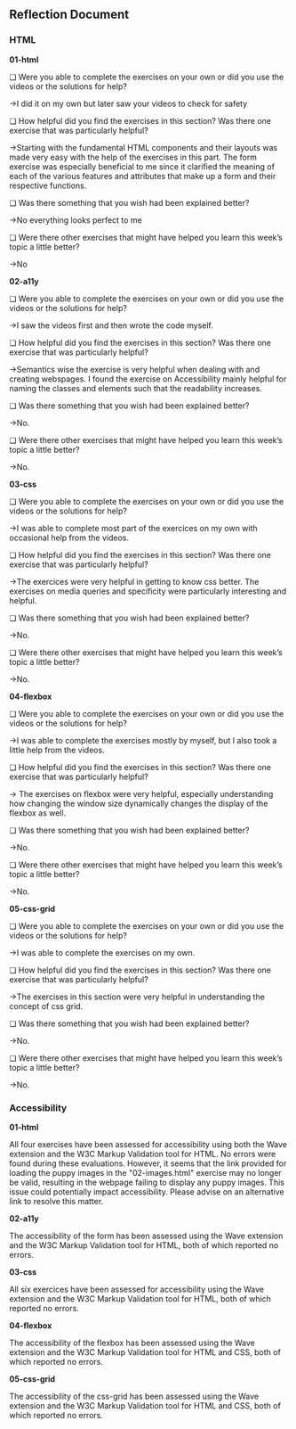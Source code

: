 ## Reflection Document

### HTML

**01-html**

❏ Were you able to complete the exercises on your own or did you use the
videos or the solutions for help?

->I did it on my own but later saw your videos to check for safety

❏ How helpful did you find the exercises in this section? Was there one
exercise that was particularly helpful?

->Starting with the fundamental HTML components and their layouts was made very easy with the help of the exercises in this part. The form exercise was especially beneficial to me since it clarified the meaning of each of the various features and attributes that make up a form and their respective functions.

❏ Was there something that you wish had been explained better?

->No everything looks perfect to me

❏ Were there other exercises that might have helped you learn this week’s
topic a little better?

->No 

**02-a11y**

❏ Were you able to complete the exercises on your own or did you use the
videos or the solutions for help?

->I saw the videos first and then wrote the code myself.

❏ How helpful did you find the exercises in this section? Was there one
exercise that was particularly helpful?

->Semantics wise the exercise is very helpful when dealing with and creating webspages. I found the exercise on Accessibility mainly helpful for naming the classes and elements such that the readability increases.

❏ Was there something that you wish had been explained better?

->No.


❏ Were there other exercises that might have helped you learn this week’s
topic a little better?

->No.

**03-css**

❏ Were you able to complete the exercises on your own or did you use the
videos or the solutions for help?

->I was able to complete most part of the exercices on my own with occasional help from the videos.

❏ How helpful did you find the exercises in this section? Was there one
exercise that was particularly helpful?

->The exercices were very helpful in getting to know css better. The exercises on media queries and specificity were particularly interesting and helpful.

❏ Was there something that you wish had been explained better?

->No.


❏ Were there other exercises that might have helped you learn this week’s
topic a little better?

->No.


**04-flexbox**

❏ Were you able to complete the exercises on your own or did you use the
videos or the solutions for help?

->I was able to complete the exercises mostly by myself, but I also took a little help from the videos.

❏ How helpful did you find the exercises in this section? Was there one
exercise that was particularly helpful?

-> The exercises on flexbox  were very helpful, especially understanding how changing the window size dynamically changes the display of the flexbox as well.

❏ Was there something that you wish had been explained better?

->No.

❏ Were there other exercises that might have helped you learn this week’s
topic a little better?

->No.

**05-css-grid**

❏ Were you able to complete the exercises on your own or did you use the
videos or the solutions for help?

->I was able to complete the exercises on my own.

❏ How helpful did you find the exercises in this section? Was there one
exercise that was particularly helpful?

->The exercises in this section were very helpful in understanding the concept of css grid.

❏ Was there something that you wish had been explained better?

->No.

❏ Were there other exercises that might have helped you learn this week’s
topic a little better?

->No.

### Accessibility

**01-html**

All four exercises have been assessed for accessibility using both the Wave extension and the W3C Markup Validation tool for HTML. No errors were found during these evaluations. However, it seems that the link provided for loading the puppy images in the "02-images.html" exercise may no longer be valid, resulting in the webpage failing to display any puppy images. This issue could potentially impact accessibility. Please advise on an alternative link to resolve this matter.

**02-a11y**

The accessibility of the form has been assessed using the Wave extension and the W3C Markup Validation tool for HTML, both of which reported no errors.

**03-css**

All six exercices have been assessed for accessibility using the Wave extension and the W3C Markup Validation tool for HTML, both of which reported no errors.

**04-flexbox**

The accessibility of the flexbox has been assessed using the Wave extension and the W3C Markup Validation tool for HTML and CSS, both of which reported no errors.

**05-css-grid**

The accessibility of the css-grid has been assessed using the Wave extension and the W3C Markup Validation tool for HTML and CSS, both of which reported no errors.